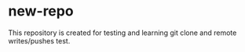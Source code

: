 # new-repo
This repository is created for testing and learning git
clone and remote writes/pushes
test.
